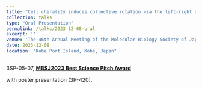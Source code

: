 ```yaml
---
title: "Cell chirality induces collective rotation via the left-right asymmetric formation of lamellipodia and focal adhesions"
collection: talks
type: "Oral Presentation"
permalink: /talks/2023-12-08-oral
excerpt: ''
venue: 'The 46th Annual Meeting of the Molecular Biology Society of Japan'
date: 2023-12-08
location: "Kobe Port Island, Kobe, Japan"
---
```


3SP-05-07, [**MBSJ2023 Best Science Pitch Award**](/awards/2023-December-SciPitchAward-MBSJ)

with poster presentation (3P-420).
